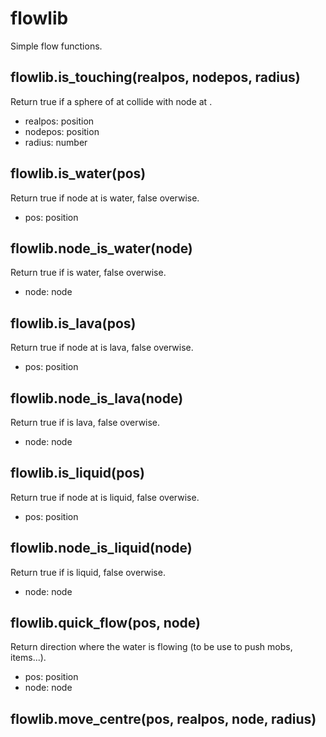 # flowlib
Simple flow functions.

## flowlib.is_touching(realpos, nodepos, radius)
Return true if a sphere of <radius> at <realpos> collide with node at <nodepos>.
* realpos: position
* nodepos: position
* radius: number


## flowlib.is_water(pos)
Return true if node at <pos> is water, false overwise.
* pos: position

## flowlib.node_is_water(node)
Return true if <node> is water, false overwise.
* node: node

## flowlib.is_lava(pos)
Return true if node at <pos> is lava, false overwise.
* pos: position

## flowlib.node_is_lava(node)
Return true if <node> is lava, false overwise.
* node: node

## flowlib.is_liquid(pos)
Return true if node at <pos> is liquid, false overwise.
* pos: position

## flowlib.node_is_liquid(node)
Return true if <node> is liquid, false overwise.
* node: node

## flowlib.quick_flow(pos, node)
Return direction where the water is flowing (to be use to push mobs, items...).
* pos: position
* node: node

## flowlib.move_centre(pos, realpos, node, radius)